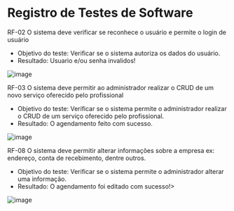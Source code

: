 # Registro de Testes de Software

RF-02 O sistema deve verificar se reconhece o usuário e permite o login de usuário

- Objetivo do teste: Verificar se o sistema autoriza os dados do usuário.
- Resultado: Usuario e/ou senha invalidos!

![image](https://github.com/ICEI-PUC-Minas-PMV-ADS/AGENDAHUB/assets/129282137/2e519ec1-961d-4aab-a8ec-af0d9d774754)



RF-03 O sistema deve permitir ao administrador realizar o CRUD de um novo serviço oferecido pelo profissional

- Objetivo do teste: Verificar se o sistema permite o administrador realizar o CRUD de um serviço oferecido pelo profissional.
- Resultado: O agendamento feito com sucesso.

![image](https://github.com/ICEI-PUC-Minas-PMV-ADS/AGENDAHUB/assets/129282137/5261f63c-4374-46cc-8167-c58ecb1efbf8)


RF-08 O sistema deve permitir alterar informações sobre a empresa ex: endereço, conta de recebimento, dentre outros.

- Objetivo do teste: Verificar se o sistema permite o administrador alterar uma informação.
- Resultado: O agendamento foi editado com sucesso!>

![image](https://github.com/ICEI-PUC-Minas-PMV-ADS/AGENDAHUB/assets/129282137/ab99c492-01ff-4619-875a-4c6692e52826)



